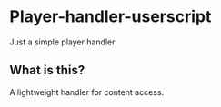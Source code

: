 # Player-handler-userscript
Just a simple player handler

## What is this?
A lightweight handler for content access.  
